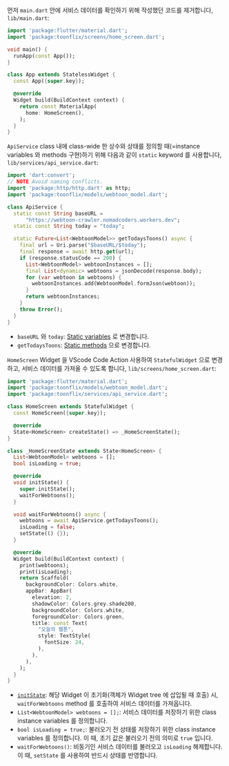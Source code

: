 먼저 `main.dart` 안에 서비스 데이터를 확인하기 위해 작성했던 코드를 제거합니다, `lib/main.dart`:

```dart
import 'package:flutter/material.dart';
import 'package:toonflix/screens/home_screen.dart';

void main() {
  runApp(const App());
}

class App extends StatelessWidget {
  const App({super.key});

  @override
  Widget build(BuildContext context) {
    return const MaterialApp(
      home: HomeScreen(),
    );
  }
}
```

`ApiService` class 내에 class-wide 한 상수와 상태를 정의할 때(=instance variables 와 methods 구현)하기 위해 다음과 같이 `static` keyword 를 사용합니다, `lib/services/api_service.dart`:

```dart
import 'dart:convert';
// NOTE Avoid naming conflicts.
import 'package:http/http.dart' as http;
import 'package:toonflix/models/webtoon_model.dart';

class ApiService {
  static const String baseURL =
      "https://webtoon-crawler.nomadcoders.workers.dev";
  static const String today = "today";

  static Future<List<WebtoonModel>> getTodaysToons() async {
    final url = Uri.parse("$baseURL/$today");
    final response = await http.get(url);
    if (response.statusCode == 200) {
      List<WebtoonModel> webtoonInstances = [];
      final List<dynamic> webtoons = jsonDecode(response.body);
      for (var webtoon in webtoons) {
        webtoonInstances.add(WebtoonModel.formJson(webtoon));
      }
      return webtoonInstances;
    }
    throw Error();
  }
}
```

- `baseURL` 와 `today`: [Static variables](https://dart.dev/language/classes#static-variables) 로 변경합니다.
- `getTodaysToons`: [Static methods](https://dart.dev/language/classes#static-methods) 으로 변경합니다.

`HomeScreen` Widget 을 VScode Code Action 사용하여 `StatefulWidget` 으로 변경하고, 서비스 데이터를 가져올 수 있도록 합니다, `lib/screens/home_screen.dart`:

```dart
import 'package:flutter/material.dart';
import 'package:toonflix/models/webtoon_model.dart';
import 'package:toonflix/services/api_service.dart';

class HomeScreen extends StatefulWidget {
  const HomeScreen({super.key});

  @override
  State<HomeScreen> createState() => _HomeScreenState();
}

class _HomeScreenState extends State<HomeScreen> {
  List<WebtoonModel> webtoons = [];
  bool isLoading = true;

  @override
  void initState() {
    super.initState();
    waitForWebtoons();
  }

  void waitForWebtoons() async {
    webtoons = await ApiService.getTodaysToons();
    isLoading = false;
    setState(() {});
  }

  @override
  Widget build(BuildContext context) {
    print(webtoons);
    print(isLoading);
    return Scaffold(
      backgroundColor: Colors.white,
      appBar: AppBar(
        elevation: 2,
        shadowColor: Colors.grey.shade200,
        backgroundColor: Colors.white,
        foregroundColor: Colors.green,
        title: const Text(
          "오늘의 웹툰",
          style: TextStyle(
            fontSize: 24,
          ),
        ),
      ),
    );
  }
}
```

- [`initState`](https://api.flutter.dev/flutter/widgets/State/initState.html): 해당 Widget 이 초기화(객체가 Widget tree 에 삽입될 때 호출) 시, `waitForWebtoons` method 를 호출하여 서비스 데이터를 가져옵니다.
- `List<WebtoonModel> webtoons = [];`: 서비스 데이터를 저장하기 위한 class instance variables 를 정의합니다.
- `bool isLoading = true;`: 불러오기 전 상태를 저장하기 위한 class instance variables 를 정의합니다. 이 때, 초기 값은 불러오기 전의 의미로 `true` 입니다.
- `waitForWebtoons()`: 비동기인 서비스 데이터를 불러오고 `isLoading` 해제합니다. 이 때, `setState` 를 사용하여 반드시 상태를 반영합니다.

